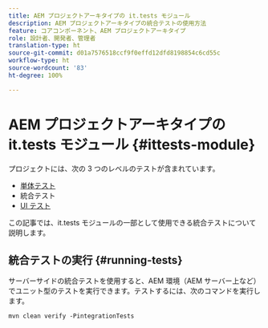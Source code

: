 ```yaml
---
title: AEM プロジェクトアーキタイプの it.tests モジュール
description: AEM プロジェクトアーキタイプの統合テストの使用方法
feature: コアコンポーネント、AEM プロジェクトアーキタイプ
role: 設計者、開発者、管理者
translation-type: ht
source-git-commit: d01a7576518ccf9f0effd12dfd8198854c6cd55c
workflow-type: ht
source-wordcount: '83'
ht-degree: 100%

---
```



# AEM プロジェクトアーキタイプの it.tests モジュール {#ittests-module}

プロジェクトには、次の 3 つのレベルのテストが含まれています。

* [単体テスト](core.md#unit-tests)
* 統合テスト
* [UI テスト](uitests.md)

この記事では、it.tests モジュールの一部として使用できる統合テストについて説明します。

## 統合テストの実行 {#running-tests}

サーバーサイドの統合テストを使用すると、AEM 環境（AEM サーバー上など）でユニット型のテストを実行できます。テストするには、次のコマンドを実行します。

```
mvn clean verify -PintegrationTests
```
